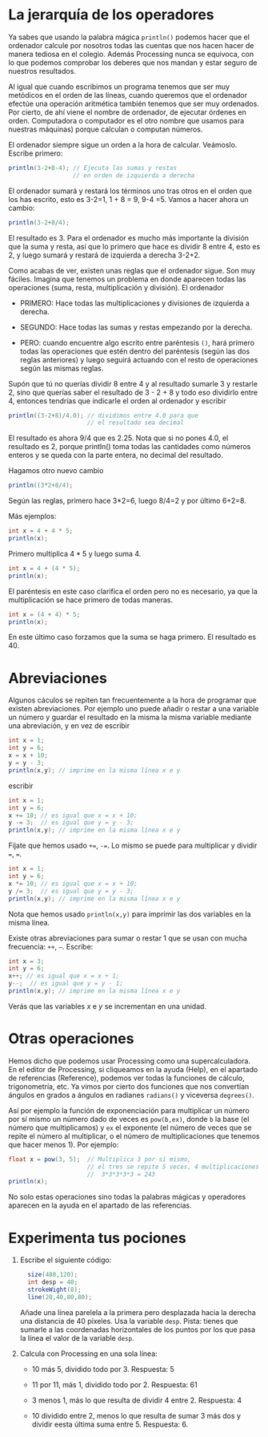 # La jerarquía de los operadores

Ya sabes que usando la palabra mágica `println()` podemos hacer que el
ordenador calcule por nosotros todas las cuentas que nos hacen hacer de
manera tediosa en el colegio. Además Processing nunca se equivoca, con
lo que podemos comprobar los deberes que nos mandan y estar seguro de
nuestros resultados.

Al igual que cuando escribimos un programa tenemos que ser muy
metódicos en el orden de las líneas, cuando queremos que el ordenador
efectúe una operación aritmética también tenemos que ser muy ordenados.
Por cierto, de ahí viene el nombre de ordenador, de ejecutar órdenes en
orden. Computadora o computador es el otro nombre que usamos para
nuestras máquinas) porque calculan o computan números.

El ordenador siempre sigue un orden a la hora de calcular. Veámoslo.
Escribe primero:

``` {.java bgcolor="olive!10"}
println(3-2+8-4); // Ejecuta las sumas y restas
                  // en orden de izquierda a derecha
```

El ordenador sumará y restará los términos uno tras otros en el orden
que los has escrito, esto es 3-2=1, 1 + 8 = 9, 9-4 =5. Vamos a hacer
ahora un cambio:

``` {.java bgcolor="olive!10"}
println(3-2+8/4);
```

El resultado es 3. Para el ordenador es mucho más importante la división
que la suma y resta, así que lo primero que hace es dividir 8 entre 4,
esto es 2, y luego sumará y restará de izquierda a derecha 3-2+2.

Como acabas de ver, existen unas reglas que el ordenador sigue. Son muy
fáciles. Imagina que tenemos un problema en donde aparecen todas las
operaciones (suma, resta, multiplicación y división). El ordenador

-   PRIMERO: Hace todas las multiplicaciones y divisiones de izquierda a
    derecha.

-   SEGUNDO: Hace todas las sumas y restas empezando por la derecha.

-   PERO: cuando encuentre algo escrito entre paréntesis `()`, hará primero
todas las operaciones que estén dentro del paréntesis (según las dos reglas anteriores) y luego seguirá actuando con el resto de operaciones según las mismas reglas.

Supón que tú no querías dividir 8 entre 4 y al resultado sumarle 3
y restarle 2, sino que querías saber el resultado de 3 - 2 + 8 y todo
eso dividirlo entre 4, entonces tendrías que indicarle el orden al
ordenador y escribir

``` {.java bgcolor="olive!10"}
println((3-2+8)/4.0); // dividimos entre 4.0 para que
                      // el resultado sea decimal
```

El resultado es ahora 9/4 que es 2.25. Nota que si no pones 4.0, el
resultado es 2, porque println() toma todas las cantidades como números
enteros y se queda con la parte entera, no decimal del resultado.

Hagamos otro nuevo cambio

``` {.java bgcolor="olive!10"}
println((3*2+8/4); 
```

Según las reglas, primero hace 3*2=6, luego 8/4=2 y por último
6+2=8.

Más ejemplos:

``` {.java bgcolor="olive!10"}
int x = 4 + 4 * 5;
println(x);
```

Primero multiplica $4*5$ y luego suma 4.

``` {.java bgcolor="olive!10"}
int x = 4 + (4 * 5);
println(x);
```

El paréntesis en este caso clarifica el orden pero no es necesario, ya
que la multiplicación se hace primero de todas maneras.

``` {.java bgcolor="olive!10"}
int x = (4 + 4) * 5;
println(x);
```

En este último caso forzamos que la suma se haga primero. El resultado
es 40.

# Abreviaciones

Algunos cáculos se repiten tan frecuentemente a la hora de programar que
existen abreviaciones. Por ejemplo uno puede añadir o restar a una
variable un número y guardar el resultado en la misma la misma variable
mediante una abreviación, y en vez de escribir

``` {.java bgcolor="olive!10"}
int x = 1;
int y = 6;
x = x + 10;
y = y - 3;
println(x,y); // imprime en la misma línea x e y 
```

escribir

``` {.java bgcolor="olive!10"}
int x = 1;
int y = 6;
x += 10; // es igual que x = x + 10; 
y -= 3;  // es igual que y = y - 3;
println(x,y); // imprime en la misma línea x e y 
```

Fíjate que hemos usado `+=`, `-=`. Lo mismo se puede para multiplicar y
dividir `=`, `=`.

``` {.java bgcolor="olive!10"}
int x = 1;
int y = 6;
x *= 10; // es igual que x = x + 10; 
y /= 3;  // es igual que y = y - 3;
println(x,y); // imprime en la misma línea x e y 
```

Nota que hemos usado `println(x,y)` para imprimir las dos variables en
la misma línea.

Existe otras abreviaciones para sumar o restar 1 que se usan con mucha
frecuencia: `++`, `–`. Escribe:

``` {.java bgcolor="olive!10"}
int x = 3;
int y = 6;
x++; // es igual que x = x + 1; 
y--;  // es igual que y = y - 1;
println(x,y); // imprime en la misma línea x e y 
```

Verás que las variables $x$ e $y$ se incrementan en una unidad.

# Otras operaciones

Hemos dicho que podemos usar Processing como una supercalculadora. En el
editor de Processing, si cliqueamos en la ayuda (Help), en el apartado
de referencias (Reference), podemos ver todas la funciones de cálculo,
trigonometría, etc. Ya vimos por cierto dos funciones que nos convertían
ángulos en grados a ángulos en radianes `radians()` y viceversa
`degrees()`.

Así por ejemplo la función de exponenciación para multiplicar un número
por sí mismo un número dado de veces es `pow(b,ex)`, donde `b` la base
(el número que multiplicamos) y `ex` el exponente (el número de veces 
que se repite el número al multiplicar, o el número de multiplicaciones que tenemos que hacer
menos 1). Por ejemplo:

``` {.java bgcolor="olive!10"}
float x = pow(3, 5);  // Multiplica 3 por sí mismo,
                      // el tres se repite 5 veces, 4 multiplicaciones
                      //  3*3*3*3*3 = 243 
println(x);
```

No solo estas operaciones sino todas la palabras mágicas y operadores
aparecen en la ayuda en el apartado de las referencias.

# Experimenta tus pociones

1.  Escribe el siguiente código:

    ``` {.java bgcolor="olive!10"}
      size(480,120);
      int desp = 40;
      strokeWight(8);
      line(20,40,80,80);
    ```

    Añade una línea parelela a la primera pero desplazada hacia la
    derecha una distancia de 40 píxeles. Usa la variable `desp`. Pista:
    tienes que sumarle a las coordenadas horizontales de los puntos por
    los que pasa la línea el valor de la variable `desp`.

2.  Calcula con Processing en una sola línea:

    -   10 más 5, dividido todo por 3. Respuesta: 5

    -   11 por 11, más 1, dividido todo por 2. Respuesta: 61

    -   3 menos 1, más lo que resulta de dividir 4 entre 2. Respuesta: 4

    -   10 dividido entre 2, menos lo que resulta de sumar 3 más dos y
        dividir eesta última suma entre 5. Respuesta: 6.
